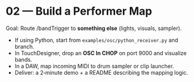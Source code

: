 # 02 — Build a Performer Map

Goal: Route /bandTrigger to **something else** (lights, visuals, sampler).

- If using Python, start from `examples/osc/python_receiver.py` and branch.
- In TouchDesigner, drop an **OSC In CHOP** on port 9000 and visualize bands.
- In a DAW, map incoming MIDI to drum sampler or clip launcher.
- Deliver: a 2‑minute demo + a README describing the mapping logic.
